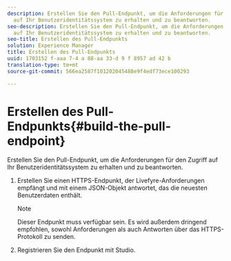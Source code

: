 ```yaml
---
description: Erstellen Sie den Pull-Endpunkt, um die Anforderungen für den Zugriff
  auf Ihr Benutzeridentitätssystem zu erhalten und zu beantworten.
seo-description: Erstellen Sie den Pull-Endpunkt, um die Anforderungen für den Zugriff
  auf Ihr Benutzeridentitätssystem zu erhalten und zu beantworten.
seo-title: Erstellen des Pull-Endpunkts
solution: Experience Manager
title: Erstellen des Pull-Endpunkts
uuid: 1703152 f-aaa 7-4 a 88-aa 33-d 9 f 8957 ad 42 b
translation-type: tm+mt
source-git-commit: 566ea2587f101202045488e9f4edf73ece100293

---
```



# Erstellen des Pull-Endpunkts{#build-the-pull-endpoint}

Erstellen Sie den Pull-Endpunkt, um die Anforderungen für den Zugriff auf Ihr Benutzeridentitätssystem zu erhalten und zu beantworten.

1. Erstellen Sie einen HTTPS-Endpunkt, der Livefyre-Anforderungen empfängt und mit einem JSON-Objekt antwortet, das die neuesten Benutzerdaten enthält.

   >[!NOTE]
   >
   >Dieser Endpunkt muss verfügbar sein. Es wird außerdem dringend empfohlen, sowohl Anforderungen als auch Antworten über das HTTPS-Protokoll zu senden.

1. Registrieren Sie den Endpunkt mit Studio.
